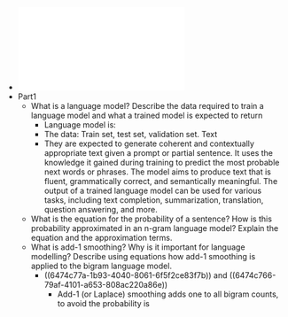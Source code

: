 - ![com6513.pdf](../assets/com6513_1685374358009_0.pdf)
- Part1
	- What is a language model? 
	  Describe the data required to train a language model
	  and what a trained model is expected to return
		- Language model is:
		- The data: Train set, test set, validation set. Text
		- They are expected to generate coherent and contextually appropriate text given a prompt or partial sentence. It uses the knowledge it gained during training to predict the most probable next words or phrases. The model aims to produce text that is fluent, grammatically correct, and semantically meaningful. The output of a trained language model can be used for various tasks, including text completion, summarization, translation, question answering, and more.
	- What is the equation for the probability of a sentence?
	  How is this probability approximated in an n-gram language model?
	  Explain the equation and the approximation terms.
	- What is add-1 smoothing? 
	  Why is it important for language modelling? 
	  Describe using equations how add-1 smoothing is applied to the bigram language model.
		- ((6474c77a-1b93-4040-8061-6f5f2ce83f7b)) and ((6474c766-79af-4101-a653-808ac220a86e))
			- Add-1 (or Laplace) smoothing adds one to all bigram counts, to avoid the probability is
